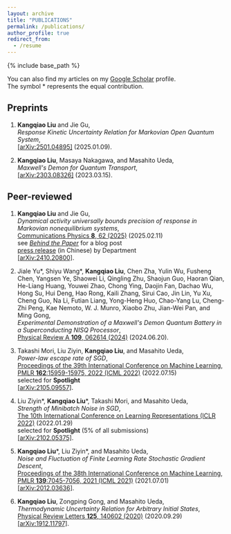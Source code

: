 ```yaml
---
layout: archive
title: "PUBLICATIONS"
permalink: /publications/
author_profile: true
redirect_from:
  - /resume
---
```


{% include base_path %}

You can also find my articles on my [Google Scholar](https://scholar.google.com/citations?user=utIJkHcAAAAJ&hl=en) profile.<br />
The symbol \* represents the equal contribution.

## **Preprints**
1. **Kangqiao Liu** and Jie Gu,<br />
  *Response Kinetic Uncertainty Relation for Markovian Open Quantum System*,<br />
  [[arXiv:2501.04895]](https://arxiv.org/abs/2501.04895) (2025.01.09).
  
2. **Kangqiao Liu**, Masaya Nakagawa, and Masahito Ueda,<br />
  *Maxwell's Demon for Quantum Transport*,<br />
  [[arXiv:2303.08326]](https://arxiv.org/abs/2303.08326) (2023.03.15).

## **Peer-reviewed**
1. **Kangqiao Liu** and Jie Gu,<br />
  *Dynamical activity universally bounds precision of response in Markovian nonequilibrium systems*,<br />
  [Communications Physics **8**, 62 (2025)](https://www.nature.com/articles/s42005-025-01982-w) (2025.02.11)<br />
  see [*Behind the Paper*](https://go.nature.com/3WYFOSp) for a blog post<br />
  [press release](https://lxy.xhu.edu.cn/63/95/c575a222101/page.htm) (in Chinese) by Department<br />
  [[arXiv:2410.20800]](https://arxiv.org/abs/2410.20800).
  
2. Jiale Yu\*, Shiyu Wang\*, **Kangqiao Liu**, Chen Zha, Yulin Wu, Fusheng Chen, Yangsen Ye, Shaowei Li, Qingling Zhu, Shaojun Guo, Haoran Qian, He-Liang Huang, Youwei Zhao, Chong Ying, Daojin Fan, Dachao Wu, Hong Su, Hui Deng, Hao Rong, Kaili Zhang, Sirui Cao, Jin Lin, Yu Xu, Cheng Guo, Na Li, Futian Liang, Yong-Heng Huo, Chao-Yang Lu, Cheng-Zhi Peng, Kae Nemoto, W. J. Munro, Xiaobo Zhu, Jian-Wei Pan, and Ming Gong,<br />
  *Experimental Demonstration of a Maxwell's Demon Quantum Battery in a Superconducting NISQ Processor*,<br />
  [Physical Review A **109**, 062614 (2024)](https://journals.aps.org/pra/abstract/10.1103/PhysRevA.109.062614) (2024.06.20).
  
3. Takashi Mori, Liu Ziyin, **Kangqiao Liu**, and Masahito Ueda,<br />
  *Power-law escape rate of SGD*,<br />
  [Proceedings of the 39th International Conference on Machine Learning, PMLR **162**:15959-15975, 2022 (ICML 2022)](https://proceedings.mlr.press/v162/mori22a.html) (2022.07.15)<br />
  selected for **Spotlight** <br />
  [[arXiv:2105.09557]](https://arxiv.org/abs/2105.09557).

4. Liu Ziyin\*, **Kangqiao Liu**\*, Takashi Mori, and Masahito Ueda, <br />
   *Strength of Minibatch Noise in SGD*,<br />
   [The 10th International Conference on Learning Representations (ICLR 2022)](https://openreview.net/forum?id=uorVGbWV5sw) (2022.01.29)<br />
   selected for **Spotlight** (5% of all submissions)<br />
   [[arXiv:2102.05375]](https://arxiv.org/abs/2102.05375).
   
5. **Kangqiao Liu**\*, Liu Ziyin\*, and Masahito Ueda, <br />
   *Noise and Fluctuation of Finite Learning Rate Stochastic Gradient Descent*,<br />
   [Proceedings of the 38th International Conference on Machine Learning, PMLR **139**:7045-7056, 2021 (ICML 2021)](http://proceedings.mlr.press/v139/liu21ad.html) (2021.07.01)<br />
   [[arXiv:2012.03636]](https://arxiv.org/abs/2012.03636).
   
6. **Kangqiao Liu**, Zongping Gong, and Masahito Ueda,<br />
   *Thermodynamic Uncertainty Relation for Arbitrary Initial States*, <br />
   [Physical Review Letters **125**, 140602 (2020)](https://journals.aps.org/prl/abstract/10.1103/PhysRevLett.125.140602) (2020.09.29)<br />
   [[arXiv:1912.11797]](https://arxiv.org/abs/1912.11797).




<!-- {% if author.googlescholar %} -->
  
<!-- {% endif %} -->

<!-- {% include base_path %}

{% for post in site.publications reversed %}
  {% include archive-single.html %}
{% endfor %} -->
